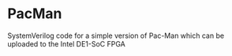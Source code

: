 # PacMan
SystemVerilog code for a simple version of Pac-Man which can be uploaded to the Intel DE1-SoC FPGA
